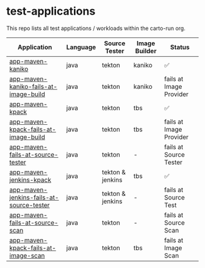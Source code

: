 # test-applications

This repo lists all test applications / workloads within the carto-run org.

| Application | Language | Source Tester | Image Builder | Status |
| ----------- | -------- | ------------- | ------------- | ------ |
| [app-maven-kaniko](https://github.com/carto-run/app-maven-kaniko) | java | tekton | kaniko | ✅ |
| [app-maven-kaniko-fails-at-image-build](https://github.com/carto-run/app-maven-kaniko-fails-at-image-build) | java | tekton | kaniko | fails at Image Provider |
| [app-maven-kpack](https://github.com/carto-run/app-maven-kpack) | java | tekton | tbs | ✅ |
| [app-maven-kpack-fails-at-image-build](https://github.com/carto-run/app-maven-kpack-fails-at-image-build) | java | tekton | tbs | fails at Image Provider |
| [app-maven-fails-at-source-tester](https://github.com/carto-run/app-maven-fails-at-source-tester) | java | tekton | - | fails at Source Tester |
| [app-maven-jenkins-kpack](https://github.com/carto-run/app-maven-jenkins-kpack) | java | tekton & jenkins | tbs | ✅ |
| [app-maven-jenkins-fails-at-source-tester](https://github.com/carto-run/app-maven-jenkins-fails-at-source-tester) | java | tekton & jenkins | - | fails at Source Test |
| [app-maven-fails-at-source-scan](https://github.com/carto-run/app-maven-fails-at-source-scan) | java | tekton | - | fails at Source Scan |
| [app-maven-kpack-fails-at-image-scan](https://github.com/carto-run/app-maven-kpack-fails-at-image-scan) | java | tekton | tbs | fails at Image Scan |
